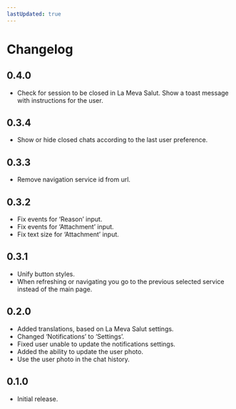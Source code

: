 ```yaml
---
lastUpdated: true
---
```


# Changelog

## 0.4.0

- Check for session to be closed in La Meva Salut. Show a toast message with instructions for the user.

## 0.3.4

- Show or hide closed chats according to the last user preference.

## 0.3.3

- Remove navigation service id from url.

## 0.3.2

- Fix events for ‘Reason’ input.
- Fix events for ‘Attachment’ input.
- Fix text size for ‘Attachment’ input.

## 0.3.1

- Unify button styles.
- When refreshing or navigating you go to the previous selected service instead of the main page.

## 0.2.0

- Added translations, based on La Meva Salut settings.
- Changed ‘Notifications’ to ‘Settings’.
- Fixed user unable to update the notifications settings.
- Added the ability to update the user photo.
- Use the user photo in the chat history.

## 0.1.0

- Initial release.
